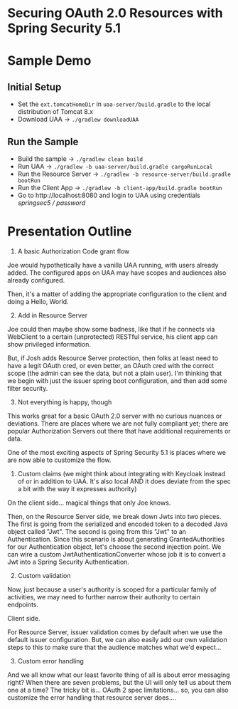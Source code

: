 # Securing OAuth 2.0 Resources with Spring Security 5.1

# Sample Demo

## Initial Setup

- Set the `ext.tomcatHomeDir` in `uaa-server/build.gradle` to the local distribution of Tomcat 8.x
- Download UAA -> `./gradlew downloadUAA`

## Run the Sample

- Build the sample -> `./gradlew clean build`
- Run UAA -> `./gradlew -b uaa-server/build.gradle cargoRunLocal`
- Run the Resource Server -> `./gradlew -b resource-server/build.gradle bootRun`
- Run the Client App -> `./gradlew -b client-app/build.gradle bootRun`
- Go to http://localhost:8080 and login to UAA using credentials *springsec5 / password*


# Presentation Outline

1. A basic Authorization Code grant flow

Joe would hypothetically have a vanilla UAA running, with users already added. The configured apps on UAA may have scopes and audiences also already configured.

Then, it's a matter of adding the appropriate configuration to the client and doing a Hello, World.

2. Add in Resource Server

Joe could then maybe show some badness, like that if he connects via WebClient to a certain (unprotected) RESTful service, his client app can show privileged information.

But, if Josh adds Resource Server protection, then folks at least need to have a legit OAuth cred, or even better, an OAuth cred with the correct scope (the admin can see the data, but not a plain user). I'm thinking that we begin with just the issuer spring boot configuration, and then add some filter security.

3. Not everything is happy, though

This works great for a basic OAuth 2.0 server with no curious nuances or deviations. There are places where we are not fully compliant yet; there are popular Authorization Servers out there that have additional requirements or data.

One of the most exciting aspects of Spring Security 5.1 is places where we are now able to customize the flow.

  1. Custom claims (we might think about integrating with Keycloak instead of or in addition to UAA. It's also local AND it does deviate from the spec a bit with the way it expresses authority)
  
  On the client side... magical things that only Joe knows.
  
  Then, on the Resource Server side, we break down Jwts into two pieces. The first is going from the serialized and encoded token to a decoded Java object called "Jwt". The second is going from this "Jwt" to an Authentication. Since this scenario is about generating GrantedAuthorities for our Authentication object, let's choose the second injection point. We can wire a custom JwtAuthenticationConverter whose job it is to convert a Jwt into a Spring Security Authentication.
  
  2. Custom validation
  
  Now, just because a user's authority is scoped for a particular family of activities, we may need to further narrow their authority to certain endpoints. 
  
  Client side.
  
  For Resource Server, issuer validation comes by default when we use the default issuer configuration. But, we can also easily add our own validation steps to this to make sure that the audience matches what we'd expect...
  
  3. Custom error handling

  And we all know what our least favorite thing of all is about error messaging right? When there are seven problems, but the UI will only tell us about them one at a time? The tricky bit is... OAuth 2 spec limitations... so, you can also customize the error handling that resource server does....
  